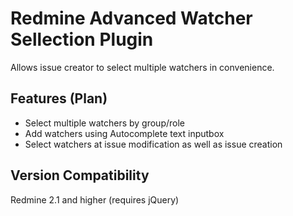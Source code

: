 # Redmine Advanced Watcher Sellection Plugin

Allows issue creator to select multiple watchers in convenience.

## Features (Plan)

- Select multiple watchers by group/role
- Add watchers using Autocomplete text inputbox
- Select watchers at issue modification as well as issue creation

## Version Compatibility

Redmine 2.1 and higher (requires jQuery)
